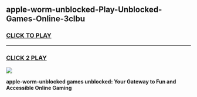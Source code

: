 
## apple-worm-unblocked-Play-Unblocked-Games-Online-3clbu
<h3>
<a href="https://premium76.site?title=apple-worm-unblocked&ref=25A">CLICK TO PLAY</a></h3>
<hr>

<h3>
<a href="https://premium76.site?title=apple-worm-unblocked&ref=25A">CLICK 2 PLAY</a>
  
</h3>

<a href="https://premium76.site?title=apple-worm-unblocked&ref=25A"><img src="https://clearcache.store/games.png"></a>


**apple-worm-unblocked games unblocked: Your Gateway to Fun and Accessible Online Gaming**
